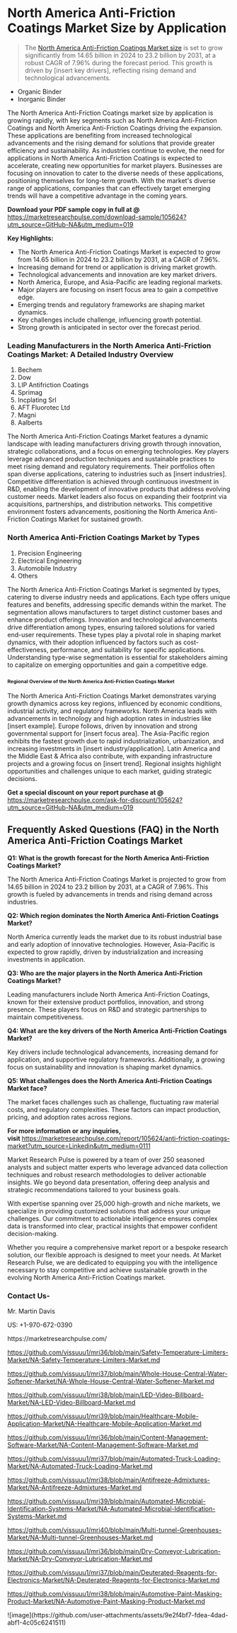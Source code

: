 <h1>North America Anti-Friction Coatings Market&nbsp;Size by Application</h1><blockquote><p>The <a href="https://marketresearchpulse.com/download-sample/105624?utm_source=GitHub-NA&amp;utm_medium=019">North America Anti-Friction Coatings Market size</a> is set to grow significantly from 14.65 billion in 2024 to 23.2 billion by 2031, at a robust CAGR of 7.96% during the forecast period. This growth is driven by [insert key drivers], reflecting rising demand and technological advancements.</p></blockquote><ul><li>Organic Binder<li> Inorganic Binder</li></ul><p>The North America Anti-Friction Coatings market size by application is growing rapidly, with key segments such as North America Anti-Friction Coatings and North America Anti-Friction Coatings driving the expansion. These applications are benefiting from increased technological advancements and the rising demand for solutions that provide greater efficiency and sustainability. As industries continue to evolve, the need for applications in North America Anti-Friction Coatings is expected to accelerate, creating new opportunities for market players. Businesses are focusing on innovation to cater to the diverse needs of these applications, positioning themselves for long-term growth. With the market's diverse range of applications, companies that can effectively target emerging trends will have a competitive advantage in the coming years.</p><p><strong>Download your PDF sample copy in full at @ </strong><a href="https://marketresearchpulse.com/download-sample/105624?utm_source=GitHub-NA&amp;utm_medium=019">https://marketresearchpulse.com/download-sample/105624?utm_source=GitHub-NA&amp;utm_medium=019</a></p><p><strong>Key Highlights: </strong></p><ul><li>The North America Anti-Friction Coatings Market is expected to grow from 14.65 billion in 2024 to 23.2 billion by 2031, at a CAGR of 7.96%.</li><li>Increasing demand for trend or application is driving market growth.</li><li>Technological advancements and innovation are key market drivers.</li><li>North America, Europe, and Asia-Pacific are leading regional markets.</li><li>Major players are focusing on insert focus area to gain a competitive edge.</li><li>Emerging trends and regulatory frameworks are shaping market dynamics.</li><li>Key challenges include challenge, influencing growth potential.</li><li>Strong growth is anticipated in sector over the forecast period.</li></ul><h3>Leading Manufacturers in the North America Anti-Friction Coatings Market: A Detailed Industry Overview</h3><ol><li>Bechem</li><li>Dow</li><li>LIP Antifriction Coatings</li><li>Sprimag</li><li>Incplating Srl</li><li>AFT Fluorotec Ltd</li><li>Magni</li><li>Aalberts</li></ol><div class="flex max-w-full flex-col flex-grow"><div class="min-h-8 text-message flex w-full flex-col items-end gap-2 whitespace-normal break-words [.text-message+&amp;]:mt-5" dir="auto" data-message-author-role="assistant" data-message-id="fd8432e4-4910-450d-b182-61b7bfb0a01f" data-message-model-slug="gpt-4o"><div class="flex w-full flex-col gap-1 empty:hidden first:pt-[3px]"><div class="markdown prose w-full break-words dark:prose-invert light"><p>The North America Anti-Friction Coatings Market features a dynamic landscape with leading manufacturers driving growth through innovation, strategic collaborations, and a focus on emerging technologies. Key players leverage advanced production techniques and sustainable practices to meet rising demand and regulatory requirements. Their portfolios often span diverse applications, catering to industries such as [insert industries]. Competitive differentiation is achieved through continuous investment in R&amp;D, enabling the development of innovative products that address evolving customer needs. Market leaders also focus on expanding their footprint via acquisitions, partnerships, and distribution networks. This competitive environment fosters advancements, positioning the North America Anti-Friction Coatings Market for sustained growth.</p></div></div></div></div><h3>North America Anti-Friction Coatings Market by Types</h3><ol><li>Precision Engineering<li> Electrical Engineering<li> Automobile Industry<li> Others</li></ol><div class="flex max-w-full flex-col flex-grow"><div class="min-h-8 text-message flex w-full flex-col items-end gap-2 whitespace-normal break-words [.text-message+&amp;]:mt-5" dir="auto" data-message-author-role="assistant" data-message-id="084470be-0bb7-4664-bddf-5156b4f41249" data-message-model-slug="gpt-4o-mini"><div class="flex w-full flex-col gap-1 empty:hidden first:pt-[3px]"><div class="markdown prose w-full break-words dark:prose-invert light"><p>The North America Anti-Friction Coatings Market is segmented by types, catering to diverse industry needs and applications. Each type offers unique features and benefits, addressing specific demands within the market. The segmentation allows manufacturers to target distinct customer bases and enhance product offerings. Innovation and technological advancements drive differentiation among types, ensuring tailored solutions for varied end-user requirements. These types play a pivotal role in shaping market dynamics, with their adoption influenced by factors such as cost-effectiveness, performance, and suitability for specific applications. Understanding type-wise segmentation is essential for stakeholders aiming to capitalize on emerging opportunities and gain a competitive edge.</p></div></div></div></div><h3><span style="font-size: 11px;">Regional Overview of the North America Anti-Friction Coatings Market</span></h3><div class="flex max-w-full flex-col flex-grow"><div class="min-h-8 text-message flex w-full flex-col items-end gap-2 whitespace-normal break-words [.text-message+&amp;]:mt-5" dir="auto" data-message-author-role="assistant" data-message-id="e9038762-ce64-4e30-91c9-9bd413514231" data-message-model-slug="gpt-4o-mini"><div class="flex w-full flex-col gap-1 empty:hidden first:pt-[3px]"><div class="markdown prose w-full break-words dark:prose-invert light"><p>The North America Anti-Friction Coatings Market demonstrates varying growth dynamics across key regions, influenced by economic conditions, industrial activity, and regulatory frameworks. North America leads with advancements in technology and high adoption rates in industries like [insert example]. Europe follows, driven by innovation and strong governmental support for [insert focus area]. The Asia-Pacific region exhibits the fastest growth due to rapid industrialization, urbanization, and increasing investments in [insert industry/application]. Latin America and the Middle East &amp; Africa also contribute, with expanding infrastructure projects and a growing focus on [insert trend]. Regional insights highlight opportunities and challenges unique to each market, guiding strategic decisions.</p></div></div></div></div><p><strong>Get a special discount on your report purchase at @ </strong><a href="https://marketresearchpulse.com/ask-for-discount/105624?utm_source=GitHub-NA&amp;utm_medium=019">https://marketresearchpulse.com/ask-for-discount/105624?utm_source=GitHub-NA&amp;utm_medium=019</a></p><h2>Frequently Asked Questions (FAQ) in the North America Anti-Friction Coatings Market</h2><p><strong>Q1: What is the growth forecast for the North America Anti-Friction Coatings Market?</strong></p><p>The North America Anti-Friction Coatings Market is projected to grow from 14.65 billion in 2024 to 23.2 billion by 2031, at a CAGR of 7.96%. This growth is fueled by advancements in trends and rising demand across industries.</p><p><strong>Q2: Which region dominates the North America Anti-Friction Coatings Market?</strong></p><p>North America currently leads the market due to its robust industrial base and early adoption of innovative technologies. However, Asia-Pacific is expected to grow rapidly, driven by industrialization and increasing investments in application.</p><p><strong>Q3: Who are the major players in the North America Anti-Friction Coatings Market?</strong></p><p>Leading manufacturers include North America Anti-Friction Coatings, known for their extensive product portfolios, innovation, and strong presence. These players focus on R&amp;D and strategic partnerships to maintain competitiveness.</p><p><strong>Q4: What are the key drivers of the North America Anti-Friction Coatings Market?</strong></p><p>Key drivers include technological advancements, increasing demand for application, and supportive regulatory frameworks. Additionally, a growing focus on sustainability and innovation is shaping market dynamics.</p><p><strong>Q5: What challenges does the North America Anti-Friction Coatings Market face?</strong></p><p>The market faces challenges such as challenge, fluctuating raw material costs, and regulatory complexities. These factors can impact production, pricing, and adoption rates across regions.</p><p><strong>For more information or any inquiries, visit&nbsp;</strong><a href="https://marketresearchpulse.com/report/105624/anti-friction-coatings-market?utm_source=Linkedin&utm_medium=0111">https://marketresearchpulse.com/report/105624/anti-friction-coatings-market?utm_source=Linkedin&utm_medium=0111</a></p><p>Market Research Pulse is powered by a team of over 250 seasoned analysts and subject matter experts who leverage advanced data collection techniques and robust research methodologies to deliver actionable insights. We go beyond data presentation, offering deep analysis and strategic recommendations tailored to your business goals.</p><p>With expertise spanning over 25,000 high-growth and niche markets, we specialize in providing customized solutions that address your unique challenges. Our commitment to actionable intelligence ensures complex data is transformed into clear, practical insights that empower confident decision-making.</p><p>Whether you require a comprehensive market report or a bespoke research solution, our flexible approach is designed to meet your needs. At Market Research Pulse, we are dedicated to equipping you with the intelligence necessary to stay competitive and achieve sustainable growth in the evolving North America Anti-Friction Coatings market.</p><h3><strong>Contact Us-</strong></h3><p>Mr. Martin Davis</p><p>US: +1-970-672-0390</p><p>https://marketresearchpulse.com/</p><p><a href="https://github.com/vissuuu1/mri36/blob/main/Safety-Temperature-Limiters-Market/NA-Safety-Temperature-Limiters-Market.md">https://github.com/vissuuu1/mri36/blob/main/Safety-Temperature-Limiters-Market/NA-Safety-Temperature-Limiters-Market.md</a></p><p><a href="https://github.com/vissuuu1/mri37/blob/main/Whole-House-Central-Water-Softener-Market/NA-Whole-House-Central-Water-Softener-Market.md">https://github.com/vissuuu1/mri37/blob/main/Whole-House-Central-Water-Softener-Market/NA-Whole-House-Central-Water-Softener-Market.md</a></p><p><a href="https://github.com/vissuuu1/mri38/blob/main/LED-Video-Billboard-Market/NA-LED-Video-Billboard-Market.md">https://github.com/vissuuu1/mri38/blob/main/LED-Video-Billboard-Market/NA-LED-Video-Billboard-Market.md</a></p><p><a href="https://github.com/vissuuu1/mri39/blob/main/Healthcare-Mobile-Application-Market/NA-Healthcare-Mobile-Application-Market.md">https://github.com/vissuuu1/mri39/blob/main/Healthcare-Mobile-Application-Market/NA-Healthcare-Mobile-Application-Market.md</a></p><p><a href="https://github.com/vissuuu1/mri36/blob/main/Content-Management-Software-Market/NA-Content-Management-Software-Market.md">https://github.com/vissuuu1/mri36/blob/main/Content-Management-Software-Market/NA-Content-Management-Software-Market.md</a></p><p><a href="https://github.com/vissuuu1/mri37/blob/main/Automated-Truck-Loading-Market/NA-Automated-Truck-Loading-Market.md">https://github.com/vissuuu1/mri37/blob/main/Automated-Truck-Loading-Market/NA-Automated-Truck-Loading-Market.md</a></p><p><a href="https://github.com/vissuuu1/mri38/blob/main/Antifreeze-Admixtures-Market/NA-Antifreeze-Admixtures-Market.md">https://github.com/vissuuu1/mri38/blob/main/Antifreeze-Admixtures-Market/NA-Antifreeze-Admixtures-Market.md</a></p><p><a href="https://github.com/vissuuu1/mri39/blob/main/Automated-Microbial-Identification-Systems-Market/NA-Automated-Microbial-Identification-Systems-Market.md">https://github.com/vissuuu1/mri39/blob/main/Automated-Microbial-Identification-Systems-Market/NA-Automated-Microbial-Identification-Systems-Market.md</a></p><p><a href="https://github.com/vissuuu1/mri40/blob/main/Multi-tunnel-Greenhouses-Market/NA-Multi-tunnel-Greenhouses-Market.md">https://github.com/vissuuu1/mri40/blob/main/Multi-tunnel-Greenhouses-Market/NA-Multi-tunnel-Greenhouses-Market.md</a></p><p><a href="https://github.com/vissuuu1/mri36/blob/main/Dry-Conveyor-Lubrication-Market/NA-Dry-Conveyor-Lubrication-Market.md">https://github.com/vissuuu1/mri36/blob/main/Dry-Conveyor-Lubrication-Market/NA-Dry-Conveyor-Lubrication-Market.md</a></p><p><a href="https://github.com/vissuuu1/mri37/blob/main/Deuterated-Reagents-for-Electronics-Market/NA-Deuterated-Reagents-for-Electronics-Market.md">https://github.com/vissuuu1/mri37/blob/main/Deuterated-Reagents-for-Electronics-Market/NA-Deuterated-Reagents-for-Electronics-Market.md</a></p><p><a href="https://github.com/vissuuu1/mri38/blob/main/Automotive-Paint-Masking-Product-Market/NA-Automotive-Paint-Masking-Product-Market.md">https://github.com/vissuuu1/mri38/blob/main/Automotive-Paint-Masking-Product-Market/NA-Automotive-Paint-Masking-Product-Market.md</a></p>
![image](https://github.com/user-attachments/assets/9e2f4bf7-fdea-4dad-abf1-4c05c6241511)
